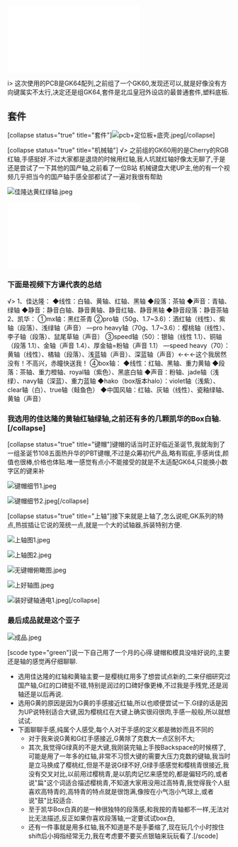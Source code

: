 <iframe class="iframe_video" src="//player.bilibili.com/player.html?aid=80671477&cid=138048498&page=1" scrolling="no" border="0" frameborder="no" framespacing="0" allowfullscreen="true"> </iframe>

i> 这次使用的PCB是GK64配列,之前组了一个GK60,发现还可以,就是好像没有方向键属实不太行,决定还是组GK64,套件是北瓜皇冠外设店的最普通套件,塑料底板.

## 套件
[collapse status="true" title="套件"]![pcb+定位板+底壳.jpeg][1][/collapse]

[collapse status="true" title="机械轴"] √> 之前组的GK60用的是Cherry的RGB红轴,手感挺好.不过大家都是退烧的时候用红轴,我人坑就红轴好像太无聊了,于是还是尝试了一下其他的国产轴,之前看了一位B站 机械键盘大佬UP主,他的有一个视频几乎把当今的国产轴手感全部都试了一遍对我很有帮助

![佳隆达黄红绿轴.jpeg][2]


<iframe class="iframe_video" src="//player.bilibili.com/player.html?aid=54764185&cid=95790433&page=1" scrolling="no" border="0" frameborder="no" framespacing="0" allowfullscreen="true"> </iframe>

### 下面是视频下方课代表的总结


√> 1、佳达隆：
◆线性：白轴、黄轴、红轴、黑轴
◆段落：茶轴
◆声音：青轴、绿轴
◆静音：静音白轴、静音黄轴、静音红轴、静音黑轴
◆静音段落：静音茶轴
2、凯华：
①mx轴：黑红茶青
②pro轴（50g、1.7~3.6）：酒红轴（线性）、紫轴（段落）、浅绿轴（声音）
—pro heavy轴（70g、1.7~3.6）：樱桃轴（线性）、李子轴（段落）、鼠尾草轴（声音）
③speed轴（50）：银轴（线性 1.1）、铜轴（段落 1.1）、金轴（声音 1.4）、厚金轴=粉轴（声音 1.1）
—speed heavy（70）：黄轴（线性）、橘轴（段落）、浅蓝轴（声音）、深蓝轴（声音）←←←这个我居然没有！不高兴，赤瞳快送我！
④box轴：
◆线性：红轴、黑轴、重力黄轴
◆段落：茶轴、重力橙轴、royal轴（紫色）、黑底白轴
◆声音：粉轴、jade轴（浅绿）、navy轴（深蓝）、重力蓝轴
◆hako（box版本halo）：violet轴（浅紫）、clear轴（白）、true轴（鲑鱼色）
◆中国风轴：红轴、灰轴（线性）、瓷釉绿轴、黄轴（声音）


### 我选用的佳达隆的黄轴红轴绿轴,之前还有多的几颗凯华的Box白轴.[/collapse]


[collapse status="true" title="键帽"]键帽的话当时正好临近圣诞节,我就淘到了一组圣诞节108五面热升华的PBT键帽,不过是众筹初代产品,略有瑕疵,手感尚佳,颜值也很棒,价格也体贴.唯一感觉有点小不能接受的就是不太适配GK64,只能换小数字区的键来补

![键帽细节1.jpeg][3]

![键帽细节2.jpeg][4][/collapse]

[collapse status="true" title="上轴"]接下来就是上轴了,怎么说呢,GK系列的特点,热拔插让它说的笼统一点,就是一个大的试轴器,拆装特别方便.

![上轴图1.jpeg][5]

![上轴图2.jpeg][6]

![无键帽俯瞰图.jpeg][7]

![上好轴图.jpeg][8]

![装好键轴通电1.jpeg][9][/collapse]


### 最后成品就是这个亚子

![成品.jpeg][10]

[scode type="green"]说一下自己用了一个月的心得.键帽和模具没啥好说的,主要还是轴的感觉再仔细聊聊.
+ 选用佳达隆的红轴和黄轴主要一是樱桃红用多了想尝试点新的,二来仔细研究过国产轴,G红的口碑挺不错,特别是润过的口碑好像更棒,不过我是手残党,还是润轴还是以后再说.
+ 选用G黄的原因是因为G黄的手感接近红轴,所以也顺便尝试一下.G绿的话是因为UP说特别适合大键,因为樱桃红在大键上确实很闷很肉,手感一般般,所以就想试试.
+ 下面聊聊手感,纯属个人感受,每个人对于手感的定义都是微妙而且不同的
    - 对于我来说G黄和G红手感接近,G黄除了克数大一点区别不大;
    - 其次,我觉得G绿真的不是大键,我刚装完轴上手按Backspace的时候楞了,可能是用了一年多的红轴,非常不习惯大键的需要大压力克数的键轴,我当时是立马换成了樱桃红,但是不是说G绿不好,G绿手感感觉和樱桃青很接近,我没有交叉对比,以前用过樱桃青,是以肌肉记忆来感觉的,都是偏轻巧的,或者说"扁"这个词适合描述樱桃青,不知道大家用没用过高特青,我觉得我个人挺喜欢高特青的,高特青的特点就是很饱满,像按在小气泡小气球上,或者说"鼓"比较适合.
    - 至于凯华Box白真的是一种很独特的段落感,和我按的青轴都不一样,无法对比无法描述,反正如果你喜欢段落轴,一定要试试box白,
    - 还有一件事就是用多红轴,我不知道是不是手萎缩了,现在玩几个小时按住shift后小拇指经常无力,我在考虑要不要买点银轴来玩玩看了.[/scode]


[1]: http://alomerry.com/usr/uploads/2020/01/2748706237.jpeg
[2]: http://alomerry.com/usr/uploads/2020/01/1228044405.jpeg
[3]: http://alomerry.com/usr/uploads/2020/01/572285135.jpeg
[4]: http://alomerry.com/usr/uploads/2020/01/2789432309.jpeg
[5]: http://alomerry.com/usr/uploads/2020/01/3874663706.jpeg
[6]: http://alomerry.com/usr/uploads/2020/01/2742111765.jpeg
[7]: http://alomerry.com/usr/uploads/2020/01/4235597488.jpeg
[8]: http://alomerry.com/usr/uploads/2020/01/4179739749.jpeg
[9]: http://alomerry.com/usr/uploads/2020/01/4279458588.jpeg
[10]: http://alomerry.com/usr/uploads/2020/01/4062255081.jpeg